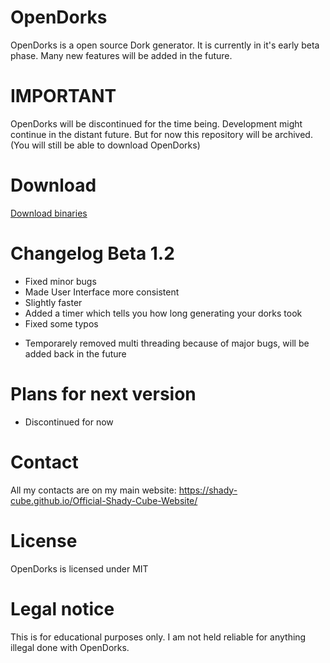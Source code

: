 # OpenDorks
OpenDorks is a open source Dork generator. It is currently in it's early beta phase. Many new features will
be added in the future.

# IMPORTANT
OpenDorks will be discontinued for the time being. Development might continue in the distant future. But for now this repository will be archived. (You will still be able to download OpenDorks)

# Download
[Download binaries](https://www.file-upload.com/yvpycrgouify)  

# Changelog Beta 1.2
+ Fixed minor bugs
+ Made User Interface more consistent
+ Slightly faster
+ Added a timer which tells you how long generating your dorks took
+ Fixed some typos
- Temporarely removed multi threading because of major bugs, will be added back in the future

# Plans for next version
- Discontinued for now

# Contact
All my contacts are on my main website: https://shady-cube.github.io/Official-Shady-Cube-Website/

# License
OpenDorks is licensed under MIT

# Legal notice
This is for educational purposes only. I am not held reliable for anything illegal done with OpenDorks.
